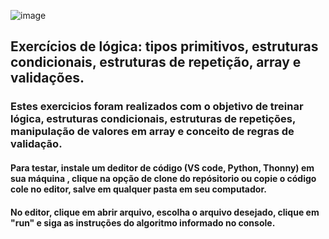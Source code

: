 ![image](https://github.com/LucieneRodrigues/exercicio-logica/assets/105310968/1c9b70a0-4338-4f80-9fac-e94afde0990c) 
## Exercícios de lógica: tipos primitivos, estruturas condicionais, estruturas de repetição, array e validações.

### Estes exercicios foram realizados  com o objetivo de treinar lógica, estruturas condicionais, estruturas de repetições, manipulação de valores em array e conceito de regras de validação.

#### Para testar, instale um deditor de código (VS code, Python, Thonny) em sua máquina , clique na opção de clone do repósitorio ou copie o código cole no editor, salve em qualquer pasta em seu computador.
#### No editor, clique em abrir arquivo, escolha o arquivo desejado, clique em "run" e siga as instruções do algoritmo informado no console.

